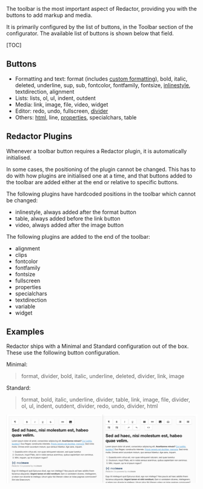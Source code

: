 The toolbar is the most important aspect of Redactor, providing you with the buttons to add markup and media. 

It is primarily configured by the list of buttons, in the Toolbar section of the configurator. The available list of buttons is shown below that field.

[TOC]

## Buttons

- Formatting and text: format (includes [custom formatting](Custom_Formatting)), bold, italic, deleted, underline, sup, sub, fontcolor, fontfamily, fontsize, [inlinestyle](Inline_Styles), textdirection, alignment 
- Lists: lists, ol, ul, indent, outdent 
- Media: link, image, file, video, widget 
- Editor: redo, undo, fullscreen, [divider](Dividers)
- Others: [html](Source), line, [properties](Properties), specialchars, table

## Redactor Plugins

Whenever a toolbar button requires a Redactor plugin, it is automatically initialised. 

In some cases, the positioning of the plugin cannot be changed. This has to do with how plugins are initialised one at a time, and that buttons added to the toolbar are added either at the end or relative to specific buttons.

The following plugins have hardcoded positions in the toolbar which cannot be changed:

- inlinestyle, always added after the format button
- table, always added before the link button
- video, always added after the image button

The following plugins are added to the end of the toolbar:

- alignment
- clips
- fontcolor
- fontfamily
- fontsize
- fullscreen
- properties
- specialchars
- textdirection
- variable
- widget

## Examples

Redactor ships with a Minimal and Standard configuration out of the box. These use the following button configuration.

Minimal: 

> format, divider, bold, italic, underline, deleted, divider, link, image

Standard: 

> format, bold, italic, underline, divider, table, link, image, file, divider, ol, ul, indent, outdent, divider, redo, undo, divider, html

![Minimal vs Standard configuration example](../images/min-vs-standard.png)